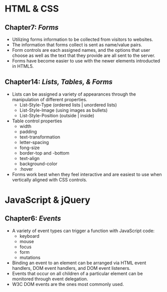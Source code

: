 # HTML & CSS
## Chapter7: _Forms_
- Utilizing forms information to be collected from visitors to websites.
- The information that forms collect is sent as name/value pairs.
- Form controls are each assigned names, and the options that user choose as well as the text that they provide are all sent to the server.
- Forms have become easier to use with the newer elements introducted in HTML5.

## Chapter14: _Lists, Tables, & Forms_
- Lists can be assigned a variety of appearances through the manipulation of different properties.
    - List-Style-Type (ordered lists | unordered lists)
    - List-Style-Image (using images as bullets)
    - List-Style-Position (outside | inside)
- Table control properties
    - width
    - padding
    - text-transformation
    - letter-spacing
    - fong-size
    - border-top and -bottom
    - text-align
    - background-color
    - :hover
- Forms work best when they feel interactive and are easiest to use when vertically aligned with CSS controls.

# JavaScript & jQuery
## Chapter6: _Events_
- A variety of event types can trigger a function with JavaScript code:
    - keyboard
    - mouse
    - focus
    - form
    - mutations
- Binding an event to an element can be arranged via HTML event handlers, DOM event handlers, and DOM event listeners.
- Events that occur on all children of a particular element can be monitored through event delegation.
- W3C DOM events are the ones most commonly used.